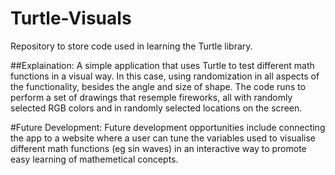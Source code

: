 # Turtle-Visuals

Repository to store code used in learning the Turtle library.

##Explaination:
A simple application that uses Turtle to test different math functions in a visual way. In this case, using randomization in all aspects of the functionality, besides the angle and size of shape. The code runs to perform a set of drawings that resemple fireworks, all with randomly selected RGB colors and in randomly selected locations on the screen.

#Future Development:
Future development opportunities include connecting the app to a website where a user can tune the variables used to visualise different math functions (eg sin waves) in an interactive way to promote easy learning of mathemetical concepts.
